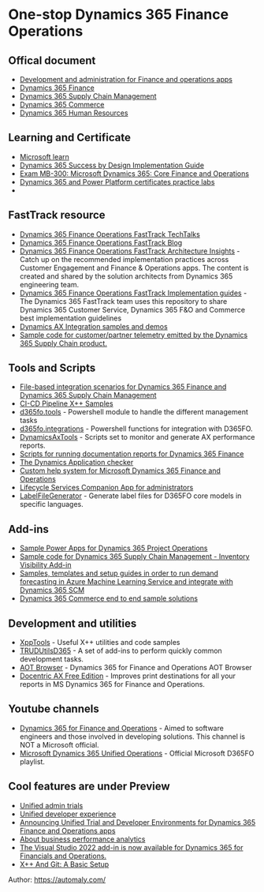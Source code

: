 # One-stop Dynamics 365 Finance Operations

## Offical document

* [Development and administration for Finance and operations apps](https://learn.microsoft.com/en-us/dynamics365/fin-ops-core/fin-ops/)
* [Dynamics 365 Finance](https://learn.microsoft.com/en-us/dynamics365/finance/finance-welcome)
* [Dynamics 365 Supply Chain Management](https://learn.microsoft.com/en-us/dynamics365/supply-chain/supply-chain-management-welcome)
* [Dynamics 365 Commerce](https://learn.microsoft.com/en-us/dynamics365/commerce/welcome)
* [Dynamics 365 Human Resources](https://learn.microsoft.com/en-us/dynamics365/human-resources/welcome)

## Learning and Certificate

* [Microsoft learn](https://docs.microsoft.com/en-us/learn/browse/?expanded=dynamics-365&products=dynamics-finance-operations%2Cdynamics-scm&roles=developer)
* [Dynamics 365 Success by Design Implementation Guide](https://www.d365implementationguide.com/books/asvr/#p=iii)
* [Exam MB-300: Microsoft Dynamics 365: Core Finance and Operations](/ms-learning/ms-certificate-learning/2023-02-05-mb-300/)
* [Dynamics 365 and Power Platform certificates practice labs](/ms-learning/lab)
* 

## FastTrack resource

* [Dynamics 365 Finance Operations FastTrack TechTalks](https://community.dynamics.com/blogs/?blogid=e624b369-bfb9-4c57-8f1b-b3656ac91f5a&groupid=fe7f279c-2)
* [Dynamics 365 Finance Operations FastTrack Blog](https://community.dynamics.com/blogs/?blogid=5628282d-694f-46c5-9393-48307ffb33e1)
* [Dynamics 365 Finance Operations FastTrack Architecture Insights](https://learn.microsoft.com/en-us/shows/dynamics-365-fasttrack-architecture-insights/) - Catch up on the recommended implementation practices across Customer Engagement and Finance & Operations apps. The content is created and shared by the solution architects from Dynamics 365 engineering team.
* [Dynamics 365 Finance Operations FastTrack Implementation guides](https://github.com/microsoft/Dynamics-365-FastTrack-Implementation-Assets) - The Dynamics 365 FastTrack team uses this repository to share Dynamics 365 Customer Service, Dynamics 365 F&O and Commerce best implementation guidelines
* [Dynamics AX Integration samples and demos](https://github.com/Microsoft/Dynamics-AX-Integration)
* [Sample code for customer/partner telemetry emitted by the Dynamics 365 Supply Chain product.](https://github.com/microsoft/d365-scm-telemetry)

## Tools and Scripts

* [File-based integration scenarios for Dynamics 365 Finance and Dynamics 365 Supply Chain Management](https://github.com/Microsoft/Recurring-Integrations-Scheduler)
* [CI-CD Pipeline X++ Samples](https://github.com/microsoft/Dynamics365-Xpp-Samples-Tools)
* [d365fo.tools](https://github.com/d365collaborative/d365fo.tools) - Powershell module to handle the different management tasks
* [d365fo.integrations](https://github.com/d365collaborative/d365fo.integrations) - Powershell functions for integration with D365FO.
* [DynamicsAxTools](https://github.com/bferreti/DynamicsAxTools) - Scripts set to monitor and generate AX performance reports.
* [Scripts for running documentation reports for Dynamics 365 Finance](https://github.com/microsoft/fin-ops-doc-scripts/)
* [The Dynamics Application checker](https://github.com/microsoft/Dynamics365FO-AppChecker)
* [Custom help system for Microsoft Dynamics 365 Finance and Operations](https://github.com/microsoft/dynamics365f-o-custom-help)
* [Lifecycle Services Companion App for administrators](https://github.com/microsoft/2LCS)
* [LabelFileGenerator](https://github.com/ptornich/LabelFileGenerator) - Generate label files for D365FO core models in specific languages.

## Add-ins

* [Sample Power Apps for Dynamics 365 Project Operations](https://github.com/microsoft/Dynamics365-Project-Operations-PowerApps)
* [Sample code for Dynamics 365 Supply Chain Management - Inventory Visibility Add-in](https://github.com/microsoft/Inventory-Visibility-Add-in-Examples)
* [Samples, templates and setup guides in order to run demand forecasting in Azure Machine Learning Service and integrate with Dynamics 365 SCM](https://github.com/microsoft/Templates-For-Dynamics-365-Supply-Chain-Management-Demand-Forecasting-With-Azure-Machine-Learning)
* [Dynamics 365 Commerce end to end sample solutions](https://github.com/microsoft/Dynamics365Commerce.Solutions)

## Development and utilities

* [XppTools](https://github.com/TrudAX/XppTools) - Useful X++ utilities and code samples
* [TRUDUtilsD365](https://github.com/TrudAX/TRUDUtilsD365) - A set of add-ins to perform quickly common development tasks.
* [AOT Browser](https://github.com/arbelatech/aotbrowser) - Dynamics 365 for Finance and Operations AOT Browser
* [Docentric AX Free Edition](https://ax.docentric.com/free-edition/) - Improves print destinations for all your reports in MS Dynamics 365 for Finance and Operations.

## Youtube channels

* [Dynamics 365 for Finance and Operations](https://www.youtube.com/channel/UCBO2POgO41qokZzwSFTsn2Q/featured) - Aimed to software engineers and those involved in developing solutions. This channel is NOT a Microsoft official.
* [Microsoft Dynamics 365 Unified Operations](https://www.youtube.com/watch?v=46ylO7raZAo&list=PLcakwueIHoT_SYfIaPGoOhloFoCXiUSyW) - Official Microsoft D365FO playlist.

## Cool features are under Preview

* [Unified admin trials](https://learn.microsoft.com/en-us/power-platform/admin/unified-experience/admin-trials)
* [Unified developer experience](https://learn.microsoft.com/en-us/power-platform/developer/unified-experience/finance-operations-dev-overview)
* [Announcing Unified Trial and Developer Environments for Dynamics 365 Finance and Operations apps](https://cloudblogs.microsoft.com/dynamics365/it/2023/09/15/announcing-unified-trial-and-developer-environments-for-dynamics-365-finance-and-operations-apps/)
* [About business performance analytics](https://learn.microsoft.com/en-us/dynamics365/finance/business-performance-analytics/business-performance-analytics-home-page)
* [The Visual Studio 2022 add-in is now available for Dynamics 365 for Financials and Operations.](https://devblogs.microsoft.com/powerplatform/the-visual-studio-2022-add-in-is-now-available-for-dynamics-365-for-financials-and-operations/)
* [X++ And Git: A Basic Setup](https://devblogs.microsoft.com/ise/2022/06/14/xpp-and-git/)

Author: https://automaly.com/
